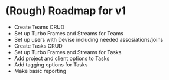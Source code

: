 # (Rough) Roadmap for v1

* Create Teams CRUD
* Set up Turbo Frames and Streams for Teams
* Set up users with Devise including needed assosiations/joins
* Create Tasks CRUD
* Set up Turbo Frames and Streams for Tasks
* Add project and client options to Tasks
* Add tagging options for Tasks
* Make basic reporting
